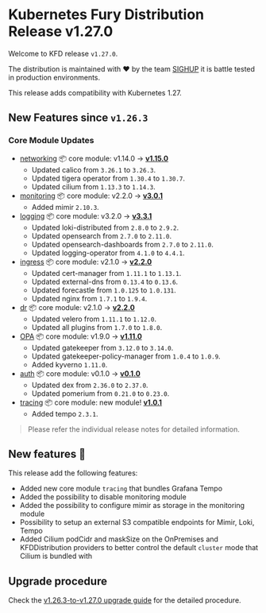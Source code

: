 # Kubernetes Fury Distribution Release v1.27.0

Welcome to KFD release `v1.27.0`.

The distribution is maintained with ❤️ by the team [SIGHUP](https://sighup.io/) it is battle tested in production environments.

This release adds compatibility with Kubernetes 1.27.

## New Features since `v1.26.3`

### Core Module Updates

- [networking](https://github.com/sighupio/fury-kubernetes-networking) 📦 core module: v1.14.0 -> [**v1.15.0**](https://github.com/sighupio/fury-kubernetes-networking/releases/tag/v1.15.0)
  - Updated calico from `3.26.1` to `3.26.3`.
  - Updated tigera operator from `1.30.4` to `1.30.7`.
  - Updated cilium from `1.13.3` to `1.14.3`.
- [monitoring](https://github.com/sighupio/fury-kubernetes-monitoring) 📦 core module: v2.2.0 -> [**v3.0.1**](https://github.com/sighupio/fury-kubernetes-monitoring/releases/tag/v3.0.0)
  - Added mimir `2.10.3`.
- [logging](https://github.com/sighupio/fury-kubernetes-logging) 📦 core module: v3.2.0 -> [**v3.3.1**](https://github.com/sighupio/fury-kubernetes-logging/releases/tag/v3.3.0)
  - Updated loki-distributed from `2.8.0` to `2.9.2`.
  - Updated opensearch from `2.7.0` to `2.11.0`.
  - Updated opensearch-dashboards from `2.7.0` to `2.11.0`.
  - Updated logging-operator from `4.1.0` to `4.4.1`.
- [ingress](https://github.com/sighupio/fury-kubernetes-ingress) 📦 core module: v2.1.0 -> [**v2.2.0**](https://github.com/sighupio/fury-kubernetes-ingress/releases/tag/v2.2.0)
  - Updated cert-manager from `1.11.1` to `1.13.1`.
  - Updated external-dns from `0.13.4` to `0.13.6`.
  - Updated forecastle from `1.0.125` to `1.0.131`.
  - Updated nginx from `1.7.1` to `1.9.4`.
- [dr](https://github.com/sighupio/fury-kubernetes-dr) 📦 core module: v2.1.0 -> [**v2.2.0**](https://github.com/sighupio/fury-kubernetes-dr/releases/tag/v2.2.0)
  - Updated velero from `1.11.1` to `1.12.0`.
  - Updated all plugins from `1.7.0` to `1.8.0`.
- [OPA](https://github.com/sighupio/fury-kubernetes-opa) 📦 core module: v1.9.0 -> [**v1.11.0**](https://github.com/sighupio/fury-kubernetes-opa/releases/tag/v1.11.0)
  - Updated gatekeeper from `3.12.0` to `3.14.0`.
  - Updated gatekeeper-policy-manager from `1.0.4` to `1.0.9`.
  - Added kyverno `1.11.0`.
- [auth](https://github.com/sighupio/fury-kubernetes-auth) 📦 core module: v0.1.0 -> [**v0.1.0**](https://github.com/sighupio/fury-kubernetes-auth/releases/tag/v0.1.0)
  - Updated dex from `2.36.0` to `2.37.0`.
  - Updated pomerium from `0.21.0` to `0.23.0`.
- [tracing](https://github.com/sighupio/fury-kubernetes-tracing) 📦 core module: new module! [**v1.0.1**](https://github.com/sighupio/fury-kubernetes-tracing/releases/tag/v1.0.1)
  - Added tempo `2.3.1`.
> Please refer the individual release notes for detailed information.


## New features 🌟

This release add the following features:

- Added new core module `tracing` that bundles Grafana Tempo
- Added the possibility to disable monitoring module
- Added the possibility to configure mimir as storage in the monitoring module
- Possibility to setup an external S3 compatible endpoints for Mimir, Loki, Tempo
- Added Cilium podCidr and maskSize on the OnPremises and KFDDistribution providers to better control the default `cluster` mode that Cilium is bundled with


## Upgrade procedure

Check the [v1.26.3-to-v1.27.0 upgrade guide](../upgrades/v1.26.3-to-v1.27.0.md) for the detailed procedure.
